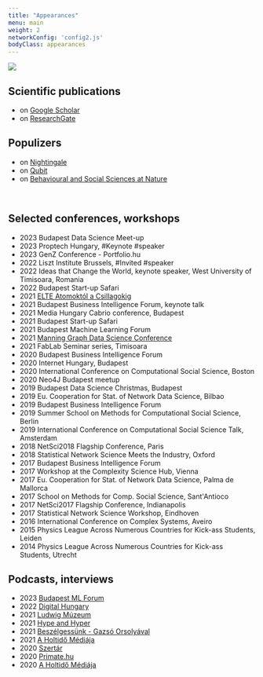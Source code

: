 ```yaml
---
title: "Appearances"
menu: main
weight: 2
networkConfig: 'config2.js'
bodyClass: appearances
---
```



![](talks.png)


## Scientific publications

- on [Google Scholar](https://scholar.google.com/citations?hl=en&user=5_ep83MAAAAJ&view_op=list_works&sortby=pubdate)
- on [ResearchGate](https://www.researchgate.net/profile/Milan-Janosov-2)
​

## Populizers

- on [Nightingale](https://nightingaledvs.com/author/milan-janosov/)
- on [Qubit](https://qubit.hu/author/janosovm)
- on [Behavioural and Social Sciences at Nature](https://socialsciences.nature.com/users/358956-milan-janosov)

​
## Selected conferences, workshops

- 2023 Budapest Data Science Meet-up
- 2023 Proptech Hungary, #Keynote #speaker
- 2023 GenZ Conference - Portfolio.hu
- 2022 Liszt Institute Brussels, #Invited #speaker
- 2022 Ideas that Change the World, keynote speaker, West University of Timisoara, Romania
- 2022 Budapest Start-up Safari
- 2021 [ELTE Atomoktól a Csillagokig](https://www.youtube.com/watch?v=LRDWvs8tRMY)
- 2021 Budapest Business Intelligence Forum, keynote talk
- 2021 Media Hungary Cabrio conference, Budapest
- 2021 Budapest Start-up Safari
- 2021 Budapest Machine Learning Forum
- 2021 [Manning Graph Data Science Conference](https://www.youtube.com/watch?v=tghJ8pPGYW8)
- 2021 FabLab Seminar series, Timisoara
- 2020 Budapest Business Intelligence Forum
- 2020 Internet Hungary, Budapest
- 2020 International Conference on Computational Social Science, Boston
- 2020 Neo4J Budapest meetup
- 2019 Budapest Data Science Christmas, Budapest
- 2019 Eu. Cooperation for Stat. of Network Data Science, Bilbao
- 2019 Budapest Business Intelligence Forum
- 2019 Summer School on Methods for Computational Social Science, Berlin    
- 2019 International Conference on Computational Social Science    Talk, Amsterdam    
- 2018 NetSci2018 Flagship Conference, Paris
- 2018 Statistical Network Science Meets the Industry, Oxford
- 2017 Budapest Business Intelligence Forum
- 2017 Workshop at the Complexity Science Hub, Vienna
- 2017 Eu. Cooperation for Stat. of Network Data Science, Palma de Mallorca
- 2017 School on Methods for Comp. Social Science, Sant'Antioco
- 2017 NetSci2017 Flagship Conference, Indianapolis
- 2017 Statistical Network Science Workshop, Eindhoven
- 2016 International Conference on Complex Systems, Aveiro
- 2015 Physics League Across Numerous Countries for Kick-ass Students, Leiden
- 2014 Physics League Across Numerous Countries for Kick-ass Students, Utrecht
​

## Podcasts​, interviews

- 2023 [Budapest ML Forum](https://budapestml.hu/2023/hu/program/workshop-janosov-milan/)
- 2022 [Digital Hungary](https://www.digitalhungary.hu/interjuk/igy-lesz-egy-koncertelmenybol-nemzetkozi-tudomanyos-publikacio-a-halozatok-segitsegevel-akar-a-jovo-sztar-Dj-it-is-megtalalhatjuk/13070/)
- 2021 [Ludwig Múzeum](https://open.spotify.com/episode/0EhJFdOqHQsqoCeNQ4mU71?si=WPJbBW0zRR-0TFcxH5JVgA&dl_branch=1&fbclid=IwAR2xf7QLxvj7dGqqYh8qwnbhIJISzIgy4FYyJkvD1gAJq8Nud7Q7Mr8o6XU)
- 2021 [Hype and Hyper](https://hypeandhyper.com/a-halozattudomany-megjosolhatja-hogy-ki-hal-meg-legkozelebb-a-kedvenc-sorozatodban/)
- 2021 [Beszélgessünk - Gazsó Orsolyával](https://www.youtube.com/watch?v=qcsXfOJzwDo)
- 2021 [A Holtidő Médiája](https://open.spotify.com/episode/4cXKv58Y71F0eTmb6dtjxD)
- 2020 [Szertár](https://open.spotify.com/episode/1XbgobeneJurTFxkW7pdUF?si=eK1HhIn1SWGFkKooyOuVVA&dl_branch=1)
- 2020 [Primate.hu](https://primate.hu/2020/07/29/interju-janosov-milan-halozatkutato/)
- 2020 [A Holtidő Médiája](https://open.spotify.com/episode/2xp05POsTji6T43iecigap?si=1wghuRRDQBy_stEt-6OBkg)
